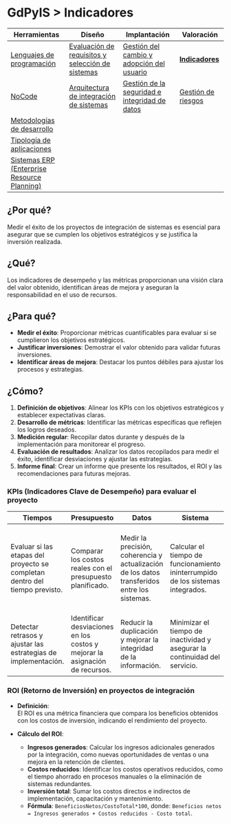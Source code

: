 # GdPyIS > Indicadores

|Herramientas|Diseño|Implantación|Valoración|
|-|-|-|-|
|[Lenguajes de programación](lenguajesProgramacion.md)|[Evaluación de requisitos y selección de sistemas](requisitos.md)|[Gestión del cambio y adopción del usuario](gestionDelCambio.md)|[**Indicadores**](indicadores.md)|
|[NoCode](noCode.md)|[Arquitectura de integración de sistemas](arquitectura.md)|[Gestión de la seguridad e integridad de datos](gestionSeguridad.md)|[Gestión de riesgos](riesgos.md)|
|[Metodologías de desarrollo](metodologiasDesarrollo.md)
|[Tipología de aplicaciones](tipologia.md)
|[Sistemas ERP (Enterprise Resource Planning)](erp.md)

## ¿Por qué?

Medir el éxito de los proyectos de integración de sistemas es esencial para asegurar que se cumplen los objetivos estratégicos y se justifica la inversión realizada.

## ¿Qué?

Los indicadores de desempeño y las métricas proporcionan una visión clara del valor obtenido, identifican áreas de mejora y aseguran la responsabilidad en el uso de recursos.

## ¿Para qué?

- **Medir el éxito**: Proporcionar métricas cuantificables para evaluar si se cumplieron los objetivos estratégicos.
- **Justificar inversiones**: Demostrar el valor obtenido para validar futuras inversiones.
- **Identificar áreas de mejora**: Destacar los puntos débiles para ajustar los procesos y estrategias.

## ¿Cómo?

1. **Definición de objetivos**: Alinear los KPIs con los objetivos estratégicos y establecer expectativas claras.
2. **Desarrollo de métricas**: Identificar las métricas específicas que reflejen los logros deseados.
3. **Medición regular**: Recopilar datos durante y después de la implementación para monitorear el progreso.
4. **Evaluación de resultados**: Analizar los datos recopilados para medir el éxito, identificar desviaciones y ajustar las estrategias.
5. **Informe final**: Crear un informe que presente los resultados, el ROI y las recomendaciones para futuras mejoras.

### KPIs (Indicadores Clave de Desempeño) para evaluar el proyecto

|Tiempos|Presupuesto|Datos|Sistema|Usuarios|Operaciones|
|-|-|-|-|-|-|
|Evaluar si las etapas del proyecto se completan dentro del tiempo previsto.|Comparar los costos reales con el presupuesto planificado.|Medir la precisión, coherencia y actualización de los datos transferidos entre los sistemas.|Calcular el tiempo de funcionamiento ininterrumpido de los sistemas integrados.|Evaluar mediante encuestas la facilidad de uso, rapidez y funcionalidad percibida por los usuarios finales.|Comparar los tiempos de proceso y costos operativos antes y después de la implementación.
|Detectar retrasos y ajustar las estrategias de implementación.|Identificar desviaciones en los costos y mejorar la asignación de recursos.|Reducir la duplicación y mejorar la integridad de la información.|Minimizar el tiempo de inactividad y asegurar la continuidad del servicio.|Recoger comentarios para futuras mejoras.|Identificar mejoras en la velocidad de respuesta y reducción de errores.

### ROI (Retorno de Inversión) en proyectos de integración

- **Definición**:  
  El ROI es una métrica financiera que compara los beneficios obtenidos con los costos de inversión, indicando el rendimiento del proyecto.

- **Cálculo del ROI**:  
  - **Ingresos generados**: Calcular los ingresos adicionales generados por la integración, como nuevas oportunidades de ventas o una mejora en la retención de clientes.
  - **Costos reducidos**: Identificar los costos operativos reducidos, como el tiempo ahorrado en procesos manuales o la eliminación de sistemas redundantes.
  - **Inversión total**: Sumar los costos directos e indirectos de implementación, capacitación y mantenimiento.
  - **Fórmula**: `BeneficiosNetos/CostoTotal*100`, donde: `Beneficios netos = Ingresos generados + Costos reducidos - Costo total`.
